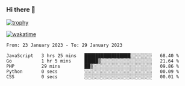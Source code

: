 ### Hi there 👋

[![trophy](https://github-profile-trophy.vercel.app/?username=cxnky&theme=dracula)](https://github.com/ryo-ma/github-profile-trophy)

[![wakatime](https://wakatime.com/badge/user/1c39c599-5497-41b9-a5be-2c4676e7fd23.svg)](https://wakatime.com/@1c39c599-5497-41b9-a5be-2c4676e7fd23)
<!--START_SECTION:waka-->

```text
From: 23 January 2023 - To: 29 January 2023

JavaScript   3 hrs 25 mins   █████████████████░░░░░░░░   68.40 %
Go           1 hr 5 mins     █████▒░░░░░░░░░░░░░░░░░░░   21.64 %
PHP          29 mins         ██▒░░░░░░░░░░░░░░░░░░░░░░   09.86 %
Python       0 secs          ░░░░░░░░░░░░░░░░░░░░░░░░░   00.09 %
CSS          0 secs          ░░░░░░░░░░░░░░░░░░░░░░░░░   00.01 %
```

<!--END_SECTION:waka-->
